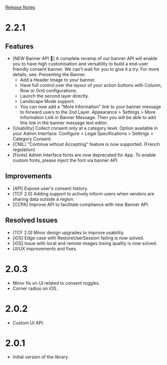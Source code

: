 [Release Notes](https://docs.usercentrics.com/cmp_in_app_sdk/latest/about/history/)

# 2.2.1

## Features

- [NEW Banner API 🎉] A complete revamp of our banner API will enable you to have high customisation and versatility to build a end-user friendly consent banner. We can't wait for you to give it a try. For more details, see: Presenting the Banner.
    - Add a Header Image to your banner.
    - Have full control over the layour of your action buttons with Column, Row or Grid configurations.
    - Launch the second layer directly.
    - Landscape Mode support.
    - You can now add a "More Information" link to your banner message to forward users to the 2nd Layer. Appearance > Settings > More Information Link in Banner Message. Then you will be able to add this link in the banner message text editor.
- [Usability] Collect consent only at a category level. Option available in your Admin Interface: Configure > Legal Specifications > Settings > Category Consent.
- [CNIL] "Continue wthout Accepting" feature is now supported. (French regulation)
- [Fonts] Admin Interface fonts are now deprecated for App. To enable custom fonts, please inject the font via banner API.

## Improvements

- [API] Expose user's consent history.
- [TCF 2.0] Adding support to actively inform users when vendors are sharing data outside a region.
- [CCPA] Improve API to facilitate compliance with new Banner API.

## Resolved Issues
- [TCF 2.0] Minor design upgrades to improve usability.
- [iOS] Edge case with RestoreUserSession failing is now solved.
- [iOS] Issue with local and remote images losing quality is now solved.
- UI/UX improvements and fixes.

# 2.0.3

- Minor fix on UI related to consent toggles.
- Corner radius on iOS.

# 2.0.2

- Custom UI API.

# 2.0.1

- Initial version of the library.
